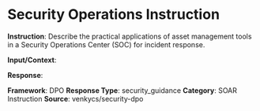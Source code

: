 # Security Operations Instruction

**Instruction**: Describe the practical applications of asset management tools in a Security Operations Center (SOC) for incident response.

**Input/Context**: 

**Response**: 

**Framework**: DPO
**Response Type**: security_guidance
**Category**: SOAR Instruction
**Source**: venkycs/security-dpo
